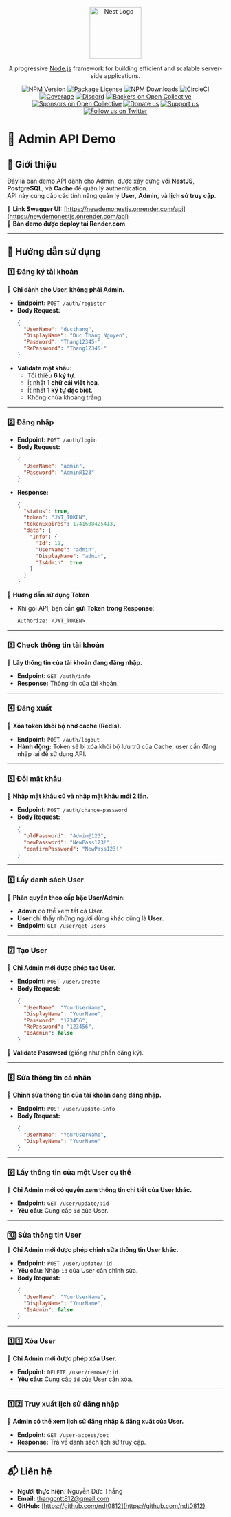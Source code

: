 <p align="center">
  <a href="http://nestjs.com/" target="blank"><img src="https://nestjs.com/img/logo-small.svg" width="120" alt="Nest Logo" /></a>
</p>

[circleci-image]: https://img.shields.io/circleci/build/github/nestjs/nest/master?token=abc123def456
[circleci-url]: https://circleci.com/gh/nestjs/nest

  <p align="center">A progressive <a href="http://nodejs.org" target="_blank">Node.js</a> framework for building efficient and scalable server-side applications.</p>
    <p align="center">
<a href="https://www.npmjs.com/~nestjscore" target="_blank"><img src="https://img.shields.io/npm/v/@nestjs/core.svg" alt="NPM Version" /></a>
<a href="https://www.npmjs.com/~nestjscore" target="_blank"><img src="https://img.shields.io/npm/l/@nestjs/core.svg" alt="Package License" /></a>
<a href="https://www.npmjs.com/~nestjscore" target="_blank"><img src="https://img.shields.io/npm/dm/@nestjs/common.svg" alt="NPM Downloads" /></a>
<a href="https://circleci.com/gh/nestjs/nest" target="_blank"><img src="https://img.shields.io/circleci/build/github/nestjs/nest/master" alt="CircleCI" /></a>
<a href="https://coveralls.io/github/nestjs/nest?branch=master" target="_blank"><img src="https://coveralls.io/repos/github/nestjs/nest/badge.svg?branch=master#9" alt="Coverage" /></a>
<a href="https://discord.gg/G7Qnnhy" target="_blank"><img src="https://img.shields.io/badge/discord-online-brightgreen.svg" alt="Discord"/></a>
<a href="https://opencollective.com/nest#backer" target="_blank"><img src="https://opencollective.com/nest/backers/badge.svg" alt="Backers on Open Collective" /></a>
<a href="https://opencollective.com/nest#sponsor" target="_blank"><img src="https://opencollective.com/nest/sponsors/badge.svg" alt="Sponsors on Open Collective" /></a>
  <a href="https://paypal.me/kamilmysliwiec" target="_blank"><img src="https://img.shields.io/badge/Donate-PayPal-ff3f59.svg" alt="Donate us"/></a>
    <a href="https://opencollective.com/nest#sponsor"  target="_blank"><img src="https://img.shields.io/badge/Support%20us-Open%20Collective-41B883.svg" alt="Support us"></a>
  <a href="https://twitter.com/nestframework" target="_blank"><img src="https://img.shields.io/twitter/follow/nestframework.svg?style=social&label=Follow" alt="Follow us on Twitter"></a>
</p>
  <!--[![Backers on Open Collective](https://opencollective.com/nest/backers/badge.svg)](https://opencollective.com/nest#backer)
  [![Sponsors on Open Collective](https://opencollective.com/nest/sponsors/badge.svg)](https://opencollective.com/nest#sponsor)-->

# 🚀 Admin API Demo

## 📌 Giới thiệu
Đây là bản demo API dành cho Admin, được xây dựng với **NestJS**, **PostgreSQL**, và **Cache** để quản lý authentication.  
API này cung cấp các tính năng quản lý **User**, **Admin**, và **lịch sử truy cập**.  

🔗 **Link Swagger UI:** [https://newdemonestjs.onrender.com/api](https://newdemonestjs.onrender.com/api)  
📌 **Bản demo được deploy tại Render.com**  

---

## 🔑 **Hướng dẫn sử dụng**
### **1️⃣ Đăng ký tài khoản**  
📌 **Chỉ dành cho User, không phải Admin.**  

- **Endpoint:** `POST /auth/register`  
- **Body Request:**  
  ```json
  {
    "UserName": "ducthang",
    "DisplayName": "Duc Thang Nguyen",
    "Password": "Thang12345-",
    "RePassword": "Thang12345-"
  }
  ```
- **Validate mật khẩu:**  
  - Tối thiểu **6 ký tự**.  
  - Ít nhất **1 chữ cái viết hoa**.  
  - Ít nhất **1 ký tự đặc biệt**.  
  - Không chứa khoảng trắng.  

---

### **2️⃣ Đăng nhập**
- **Endpoint:** `POST /auth/login`  
- **Body Request:**  
  ```json
  {
    "UserName": "admin",
    "Password": "Admin@123"
  }
  ```
- **Response:**  
  ```json
  {
    "status": true,
    "token": "JWT_TOKEN",
    "tokenExpires": 1741608425413,
    "data": {
      "Info": {
        "Id": 12,
        "UserName": "admin",
        "DisplayName": "admin",
        "IsAdmin": true
      }
    }
  }
  ```
📌 **Hướng dẫn sử dụng Token**  
- Khi gọi API, bạn cần **gửi Token trong Response**:  
  ```
  Authorize: <JWT_TOKEN>
  ```

---

### **3️⃣ Check thông tin tài khoản**  
📌 **Lấy thông tin của tài khoản đang đăng nhập.**  
- **Endpoint:** `GET /auth/info`  
- **Response:** Thông tin của tài khoản.  

---

### **4️⃣ Đăng xuất**  
📌 **Xóa token khỏi bộ nhớ cache (Redis).**  
- **Endpoint:** `POST /auth/logout`  
- **Hành động:** Token sẽ bị xóa khỏi bộ lưu trữ của Cache, user cần đăng nhập lại để sử dụng API.  

---

### **5️⃣ Đổi mật khẩu**  
📌 **Nhập mật khẩu cũ và nhập mật khẩu mới 2 lần.**  
- **Endpoint:** `POST /auth/change-password`  
- **Body Request:**  
  ```json
  {
    "oldPassword": "Admin@123",
    "newPassword": "NewPass123!",
    "confirmPassword": "NewPass123!"
  }
  ```

---

### **6️⃣ Lấy danh sách User**  
📌 **Phân quyền theo cấp bậc User/Admin:**  
- **Admin** có thể xem tất cả User.  
- **User** chỉ thấy những người dùng khác cũng là **User**.  
- **Endpoint:** `GET /user/get-users`  

---

### **7️⃣ Tạo User**  
📌 **Chỉ Admin mới được phép tạo User.**  
- **Endpoint:** `POST /user/create`  
- **Body Request:**  
  ```json
  {
    "UserName": "YourUserName",
    "DisplayName": "YourName",
    "Password": "123456",
    "RePassword": "123456",
    "IsAdmin": false
  }
  ```
📌 **Validate Password** (giống như phần đăng ký).  

---

### **8️⃣ Sửa thông tin cá nhân**  
📌 **Chỉnh sửa thông tin của tài khoản đang đăng nhập.**  
- **Endpoint:** `POST /user/update-info`  
- **Body Request:**  
  ```json
  {
    "UserName": "YourUserName",
    "DisplayName": "YourName"
  }
  ```

---

### **9️⃣ Lấy thông tin của một User cụ thể**  
📌 **Chỉ Admin mới có quyền xem thông tin chi tiết của User khác.**  
- **Endpoint:** `GET /user/update/:id`  
- **Yêu cầu:** Cung cấp `id` của User.  

---

### **🔟 Sửa thông tin User**  
📌 **Chỉ Admin mới được phép chỉnh sửa thông tin User khác.**  
- **Endpoint:** `POST /user/update/:id`  
- **Yêu cầu:** Nhập `id` của User cần chỉnh sửa.  
- **Body Request:**  
  ```json
  {
    "UserName": "YourUserName",
    "DisplayName": "YourName",
    "IsAdmin": false
  }
  ```

---

### **1️⃣1️⃣ Xóa User**  
📌 **Chỉ Admin mới được phép xóa User.**  
- **Endpoint:** `DELETE /user/remove/:id`  
- **Yêu cầu:** Cung cấp `id` của User cần xóa.  

---

### **1️⃣2️⃣ Truy xuất lịch sử đăng nhập**  
📌 **Admin có thể xem lịch sử đăng nhập & đăng xuất của User.**  
- **Endpoint:** `GET /user-access/get`  
- **Response:** Trả về danh sách lịch sử truy cập.  

---

## 📬 **Liên hệ**
- **Người thực hiện:** Nguyễn Đức Thắng  
- **Email:** thangcntt812@gmail.com 
- **GitHub:** [https://github.com/ndt0812](https://github.com/ndt0812)  

